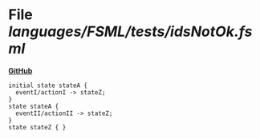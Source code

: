 # File _languages/FSML/tests/idsNotOk.fsml_
**[GitHub](https://github.com/softlang/yas/blob/master/languages/FSML/tests/idsNotOk.fsml)**
```
initial state stateA {
  eventI/actionI -> stateZ;
}
state stateA {
  eventII/actionII -> stateZ;
}
state stateZ { }
```
